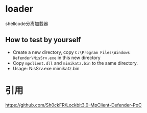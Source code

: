 # loader
 shellcode分离加载器

## How to test by yourself

* Create a new directory, copy `C:\Program Files\Windows Defender\NisSrv.exe` in this new directory
* Copy `mpclient.dll` and `mimikatz.bin` to the same directory.
* Usage: NisSrv.exe mimikatz.bin


 # 引用
https://github.com/Sh0ckFR/Lockbit3.0-MpClient-Defender-PoC